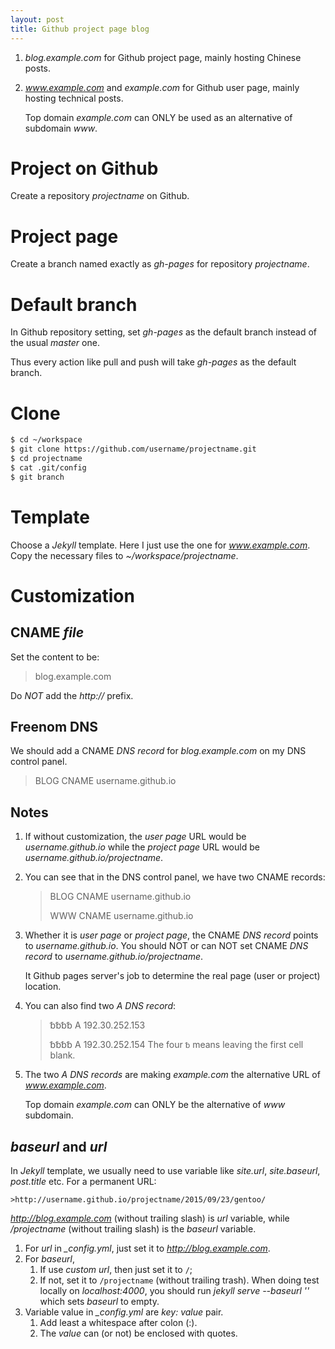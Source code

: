 ```yaml
---
layout: post
title: Github project page blog
---
```

1. *blog.example.com* for Github project page, mainly hosting Chinese posts.
2. *www.example.com* and *example.com* for Github user page, mainly hosting technical posts.

    Top domain *example.com* can ONLY be used as an alternative of subdomain *www*.

# Project on Github

Create a repository *projectname* on Github.

# Project page

Create a branch named exactly as *gh-pages* for repository *projectname*.

# Default branch

In Github repository setting, set *gh-pages* as the default branch instead of the usual *master* one.

Thus every action like pull and push will take *gh-pages* as the default branch.

# Clone

```bash
$ cd ~/workspace
$ git clone https://github.com/username/projectname.git
$ cd projectname
$ cat .git/config
$ git branch
```
# Template

Choose a *Jekyll* template. Here I just use the one for *www.example.com*. Copy the necessary files to *~/workspace/projectname*.

# Customization

## CNAME *file*

Set the content to be:

>blog.example.com

Do *NOT* add the *http://* prefix.

## Freenom DNS

We should add a CNAME *DNS record* for *blog.example.com* on my DNS control panel.

>BLOG CNAME username.github.io

## Notes

1. If without customization, the *user page* URL would be *username.github.io* while the *project page* URL would be *username.github.io/projectname*.
2. You can see that in the DNS control panel, we have two CNAME records:

    >BLOG CNAME username.github.io
    >
    >WWW CNAME username.github.io
3. Whether it is *user page* or *project page*, the CNAME *DNS record* points to *username.github.io*. You should NOT or can NOT set CNAME *DNS record* to *username.github.io/projectname*.

    It Github pages server's job to determine the real page (user or project) location.
4. You can also find two *A DNS record*:

    >␢␢␢␢ A 192.30.252.153
    >
    >␢␢␢␢ A 192.30.252.154
    The four `␢` means leaving the first cell blank.
5. The two *A DNS records* are making *example.com* the alternative URL of *www.example.com*.

    Top domain *example.com* can ONLY be the alternative of *www* subdomain.

## *baseurl* and *url*

In *Jekyll* template, we usually need to use variable like *site.url*, *site.baseurl*, *post.title* etc. For a permanent URL:

    >http://username.github.io/projectname/2015/09/23/gentoo/
*http://blog.example.com* (without trailing slash) is *url* variable, while */projectname* (without trailing slash) is the *baseurl* variable.

1. For *url* in *_config.yml*, just set it to *http://blog.example.com*.
2. For *baseurl*,
    1. If use *custom url*, then just set it to `/`;
    2. If not, set it to `/projectname` (without trailing trash). When doing test locally on *localhost:4000*, you should run *jekyll serve --baseurl ''* which sets *baseurl* to empty.
3. Variable value in *_config.yml* are *key: value* pair.
    1. Add least a whitespace after colon (:).
    2. The *value* can (or not) be enclosed with quotes.
